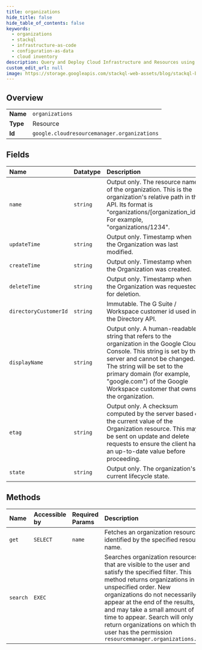 ```yaml
---
title: organizations
hide_title: false
hide_table_of_contents: false
keywords:
  - organizations
  - stackql
  - infrastructure-as-code
  - configuration-as-data
  - cloud inventory
description: Query and Deploy Cloud Infrastructure and Resources using SQL
custom_edit_url: null
image: https://storage.googleapis.com/stackql-web-assets/blog/stackql-blog-post-featured-image.png
---
```

  
    

## Overview
<table><tbody>
<tr><td><b>Name</b></td><td><code>organizations</code></td></tr>
<tr><td><b>Type</b></td><td>Resource</td></tr>
<tr><td><b>Id</b></td><td><code>google.cloudresourcemanager.organizations</code></td></tr>
</tbody></table>

## Fields
| Name | Datatype | Description |
|:-----|:---------|:------------|
| `name` | `string` | Output only. The resource name of the organization. This is the organization's relative path in the API. Its format is "organizations/[organization_id]". For example, "organizations/1234". |
| `updateTime` | `string` | Output only. Timestamp when the Organization was last modified. |
| `createTime` | `string` | Output only. Timestamp when the Organization was created. |
| `deleteTime` | `string` | Output only. Timestamp when the Organization was requested for deletion. |
| `directoryCustomerId` | `string` | Immutable. The G Suite / Workspace customer id used in the Directory API. |
| `displayName` | `string` | Output only. A human-readable string that refers to the organization in the Google Cloud Console. This string is set by the server and cannot be changed. The string will be set to the primary domain (for example, "google.com") of the Google Workspace customer that owns the organization. |
| `etag` | `string` | Output only. A checksum computed by the server based on the current value of the Organization resource. This may be sent on update and delete requests to ensure the client has an up-to-date value before proceeding. |
| `state` | `string` | Output only. The organization's current lifecycle state. |
## Methods
| Name | Accessible by | Required Params | Description |
|:-----|:--------------|:----------------|:------------|
| `get` | `SELECT` | `name` | Fetches an organization resource identified by the specified resource name. |
| `search` | `EXEC` |  | Searches organization resources that are visible to the user and satisfy the specified filter. This method returns organizations in an unspecified order. New organizations do not necessarily appear at the end of the results, and may take a small amount of time to appear. Search will only return organizations on which the user has the permission `resourcemanager.organizations.get` |
